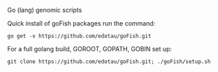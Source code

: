 Go (lang) genomic scripts

Quick install of goFish packages run the command:
```
go get -v https://github.com/edotau/goFish.git
```
For a full golang build, GOROOT, GOPATH, GOBIN set up:
```
git clone https://github.com/edotau/goFish.git; ./goFish/setup.sh
```
<!--
**edotau/edotau** is a ✨ _special_ ✨ repository because its `README.md` (this file) appears on your GitHub profile.

Here are some ideas to get you started:

- 🔭 I’m currently working on ...
- 🌱 I’m currently learning ...
- 👯 I’m looking to collaborate on ...
- 🤔 I’m looking for help with ...
- 💬 Ask me about ...
- 📫 How to reach me: ...
- 😄 Pronouns: ...
- ⚡ Fun fact: ...
-->
